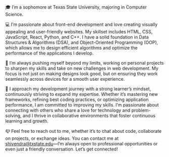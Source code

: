 🎓 I’m a sophomore at Texas State University, majoring in Computer Science.

💻 I’m passionate about front-end development and love creating visually appealing and user-friendly websites. My skillset includes HTML, CSS, JavaScript, React, Python, and C++. I have a solid foundation in Data Structures & Algorithms (DSA), and Object-Oriented Programming (OOP), which allows me to design efficient algorithms and optimize the performance of the applications I develop.

🔨 I’m always pushing myself beyond my limits, working on personal projects to sharpen my skills and take on new challenges in web development. My focus is not just on making designs look good, but on ensuring they work seamlessly across devices for a smooth user experience.

🎯 I approach my development journey with a strong learner’s mindset, continuously striving to expand my expertise. Whether it’s mastering new frameworks, refining best coding practices, or optimizing application performance, I am committed to improving my skills. I’m passionate about connecting with others who share a love for technology and problem-solving, and I thrive in collaborative environments that foster continuous learning and growth.

📪 Feel free to reach out to me, whether it’s to chat about code, collaborate on projects, or exchange ideas. You can contact me at shivendra@txstate.edu—I’m always open to professional opportunities or even just a friendly conversation. Let’s get connected!
